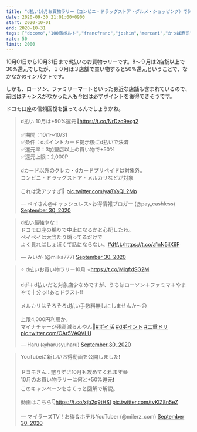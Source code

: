```yaml
---
title: "d払い10月お買物ラリー（コンビニ・ドラッグストア・グルメ・ショッピング）で50%還元"
date: 2020-09-30 21:01:00+0900
start: 2020-10-01
end: 2020-10-31
tags: ["docomo","100満ボルト","francfranc","joshin","mercari","かっぱ寿司","しゃぶ葉","すき家","はなの舞","はま寿司","ぱぱす","やまや","エディオン","ガスト","グラッチェガーデンズ","ココカラファイン","サンマルクカフェ","ジュンク堂","ジョナサン","バーミヤン","ビッグボーイ","ファミリーマート","マツモトキヨシ","ミスタードーナツ","ローソン","上島珈琲店","丸善","夢庵","東急ハンズ","洋服の青山","華屋与兵衛","藍屋"]
rate: 50
limit: 2000
---
```

10月01日から10月31日までd払いのお買物ラリーです。8〜９月は2店舗以上で30%還元でしたが、１０月は３店舗で買い物すると50%還元ということで、なかなかのインパクトです。

しかも、ローソン、ファミリーマートといった身近な店舗も含まれているので、前回はチャンスがなかった人も今回は必ずポイントを獲得できそうです。

ドコモ口座の信頼回復を狙ってるんでしょうかね。

<blockquote class="twitter-tweet"><p lang="ja" dir="ltr">d払い 10月は+50%還元🚀<a href="https://t.co/NrDzo9exg2">https://t.co/NrDzo9exg2</a><br><br>✅期間：10/1〜10/31<br>✅条件：dポイントカード提示後にd払いで決済<br>✅還元率：3加盟店以上の買い物で+50%<br>✅還元上限：2,000P<br><br>dカード以外のクレカ・dカードプリペイドは対象外。<br>コンビニ・ドラッグストア・メルカリなどが対象<br><br>これは激アツすぎ🤤 <a href="https://t.co/ya8YaQL2Mp">pic.twitter.com/ya8YaQL2Mp</a></p>&mdash; ペイさん@キャッシュレス×お得情報ブロガー (@pay_cashless) <a href="https://twitter.com/pay_cashless/status/1311187837199372288?ref_src=twsrc%5Etfw">September 30, 2020</a></blockquote> <script async src="https://platform.twitter.com/widgets.js" charset="utf-8"></script>

<blockquote class="twitter-tweet"><p lang="ja" dir="ltr">d払い最強やな！<br>ドコモ口座の煽りで中止になるかと心配したわ。<br>ペイペイは大当たり煽ってるだけで<br>よく見ればしょぼくて話にならない。<a href="https://twitter.com/hashtag/d%E6%89%95%E3%81%84?src=hash&amp;ref_src=twsrc%5Etfw">#d払い</a><a href="https://t.co/a1nN5ilX6F">https://t.co/a1nN5ilX6F</a></p>&mdash; みいか (@miika777) <a href="https://twitter.com/miika777/status/1311211159664472064?ref_src=twsrc%5Etfw">September 30, 2020</a></blockquote> <script async src="https://platform.twitter.com/widgets.js" charset="utf-8"></script>

<blockquote class="twitter-tweet"><p lang="ja" dir="ltr">⭐ d払いお買い物ラリー10月 ⭐<a href="https://t.co/MiqfxISG2M">https://t.co/MiqfxISG2M</a><br><br>dポ＋d払いだと対象店少なめですが、うちはローソン＋ファミマ＋やまやで十分っ‼️あとドラスト‼️<br><br>メルカリはそろそろd払い手数料無しにしませんか～😥<br><br>上限4,000円利用か。<br>マイナチャージ残高減らんやん🤣<a href="https://twitter.com/hashtag/%E3%83%9D%E3%82%A4%E6%B4%BB?src=hash&amp;ref_src=twsrc%5Etfw">#ポイ活</a> <a href="https://twitter.com/hashtag/d%E3%83%9D%E3%82%A4%E3%83%B3%E3%83%88?src=hash&amp;ref_src=twsrc%5Etfw">#dポイント</a> <a href="https://twitter.com/hashtag/%E4%BA%8C%E9%87%8D%E3%83%89%E3%83%AA?src=hash&amp;ref_src=twsrc%5Etfw">#二重ドリ</a> <a href="https://t.co/OAr5VAQVLU">pic.twitter.com/OAr5VAQVLU</a></p>&mdash; Haru (@harusyuharu) <a href="https://twitter.com/harusyuharu/status/1311263742823342080?ref_src=twsrc%5Etfw">September 30, 2020</a></blockquote> <script async src="https://platform.twitter.com/widgets.js" charset="utf-8"></script>

<blockquote class="twitter-tweet"><p lang="ja" dir="ltr">YouTubeに新しいお得動画を公開しました❗️<br><br>ドコモさん…懲りずに10月も攻めてくれます😅<br>10月のお買い物ラリーは何と+50%還元❗️<br>このキャンペーンをさくっと図解で解説。<br><br>動画はこちら👇<a href="https://t.co/xjb2q9tHSI">https://t.co/xjb2q9tHSI</a> <a href="https://t.co/tvKlZ8n5eZ">pic.twitter.com/tvKlZ8n5eZ</a></p>&mdash; マイラーズTV！お得＆ホテルYouTuber (@milerz_com) <a href="https://twitter.com/milerz_com/status/1311256181747232768?ref_src=twsrc%5Etfw">September 30, 2020</a></blockquote> <script async src="https://platform.twitter.com/widgets.js" charset="utf-8"></script>
